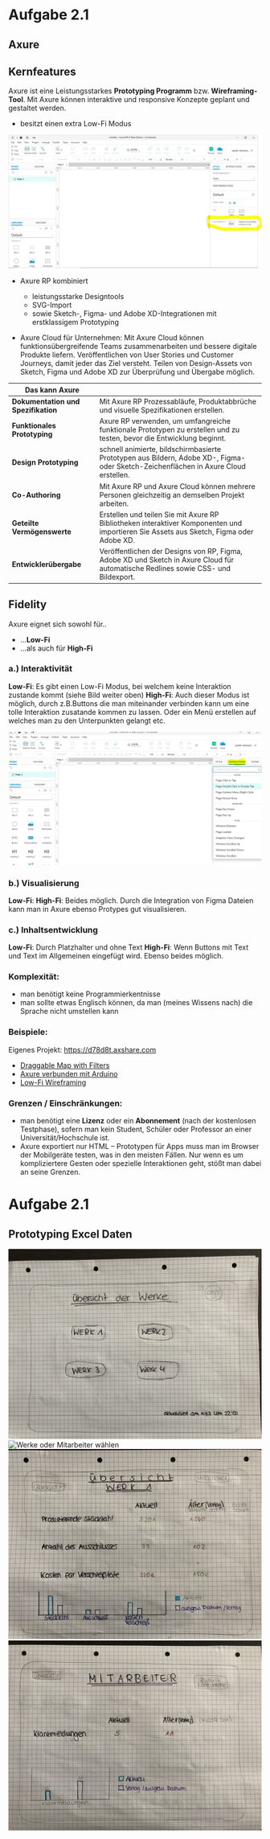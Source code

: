 # Aufgabe 2.1
## Axure


## Kernfeatures

Axure ist eine Leistungsstarkes **Prototyping Programm** bzw. **Wireframing-Tool**. 
Mit Axure können interaktive und responsive Konzepte geplant und gestaltet werden.

* besitzt einen extra Low-Fi Modus
<img src="https://github.com/sarahdomenica/IFD-SoSe20/blob/master/Prototyping/LOFI.JPG" alt="Low-Fi Modus" title="" />

* Axure RP kombiniert 
    * leistungsstarke Designtools
    * SVG-Import 
    * sowie Sketch-, Figma- und Adobe XD-Integrationen 
    mit erstklassigem Prototyping

* Axure Cloud für Unternehmen:
    Mit Axure Cloud können funktionsübergreifende Teams zusammenarbeiten und bessere digitale Produkte liefern. Veröffentlichen von User Stories und Customer Journeys, damit jeder das Ziel versteht. Teilen von Design-Assets von Sketch, Figma und Adobe XD zur Überprüfung und Übergabe möglich. 

| Das kann Axure |  |
| ------------------ | ------------------ |
| **Dokumentation und Spezifikation** | Mit Axure RP Prozessabläufe, Produktabbrüche und visuelle Spezifikationen erstellen. |
| **Funktionales Prototyping** | Axure RP verwenden, um umfangreiche funktionale Prototypen zu erstellen und zu testen, bevor die Entwicklung beginnt. |
| **Design Prototyping** | schnell animierte, bildschirmbasierte Prototypen aus Bildern, Adobe XD-, Figma- oder Sketch-Zeichenflächen in Axure Cloud erstellen.  |
| **Co-Authoring** | Mit Axure RP und Axure Cloud können mehrere Personen gleichzeitig an demselben Projekt arbeiten. |
| **Geteilte Vermögenswerte** | Erstellen und teilen Sie mit Axure RP Bibliotheken interaktiver Komponenten und importieren Sie Assets aus Sketch, Figma oder Adobe XD.  |
| **Entwicklerübergabe** | Veröffentlichen der Designs von RP, Figma, Adobe XD und Sketch in Axure Cloud für automatische Redlines sowie CSS- und Bildexport.  |




## Fidelity

Axure eignet sich sowohl für..
* ...**Low-Fi**
* ...als auch für **High-Fi**

### a.) Interaktivität
**Low-Fi**: Es gibt einen Low-Fi Modus, bei welchem keine Interaktion zustande kommt (siehe Bild weiter oben)
**High-Fi**: Auch dieser Modus ist möglich, durch z.B.Buttons die man miteinander verbinden kann um eine tolle Interaktion zusatande kommen zu lassen. Oder ein Menü erstellen auf welches man zu den Unterpunkten gelangt etc.

<img src="https://github.com/sarahdomenica/IFD-SoSe20/blob/master/Prototyping/Interaction.JPG" alt="Interaktion" title="" />

### b.) Visualisierung
**Low-Fi**: 
**High-Fi**:
Beides möglich. 
Durch die Integration von Figma Dateien kann man in Axure ebenso Protypes gut visualisieren.


### c.) Inhaltsentwicklung
**Low-Fi**: Durch Platzhalter und ohne Text
**High-Fi**: Wenn Buttons mit Text und Text im Allgemeinen eingefügt wird.
Ebenso beides möglich.

### Komplexität:
* man benötigt keine Programmierkentnisse
* man sollte etwas Englisch können, da man (meines Wissens nach) die Sprache nicht umstellen kann



### Beispiele:
Eigenes Projekt:
<https://d78d8t.axshare.com>

* [Draggable Map with Filters](https://www.youtube.com/watch?v=-yBiMhgQVYI)
* [Axure verbunden mit Arduino](https://fabiankreuzer.de/quick-hack-arduino-kommuniziert-mit-axure/)
* [Low-Fi Wireframing](https://yn35ft.axshare.com/off-canvas-menu.html)


### Grenzen / Einschränkungen:
* man benötigt eine **Lizenz** oder ein **Abonnement** (nach der kostenlosen Testphase), sofern man kein Student, Schüler oder Professor an einer Universität/Hochschule ist.
* Axure exportiert nur HTML – Prototypen für Apps muss man im Browser der Mobilgeräte testen, was in den meisten Fällen. Nur wenn es um kompliziertere Gesten oder spezielle Interaktionen geht, stößt man dabei an seine Grenzen.


# Aufgabe 2.1
## Prototyping Excel Daten

<img src="https://github.com/sarahdomenica/IFD-SoSe20/blob/master/Prototyping/Prototyp Bild1.jpeg" alt="Start bzw. Üebrsicht der Werke" title="Start bzw. Üebrsicht der Werke" />
<img src="https://github.com/sarahdomenica/IFD-SoSe20/blob/master/Prototyping/Prototyp Bild2 .jpeg" alt="Werke oder Mitarbeiter wählen" title="Werk oder Mitarbeiter" />
<img src="https://github.com/sarahdomenica/IFD-SoSe20/blob/master/Prototyping/Prototyp Bild3.jpeg" alt="Beispiel Werk 1" title="Beispiel Werk 1" />
<img src="https://github.com/sarahdomenica/IFD-SoSe20/blob/master/Prototyping/Prototyp Bild4.jpeg" alt="Beispiel Mitarbeiter" title="Mitarbeiter" />